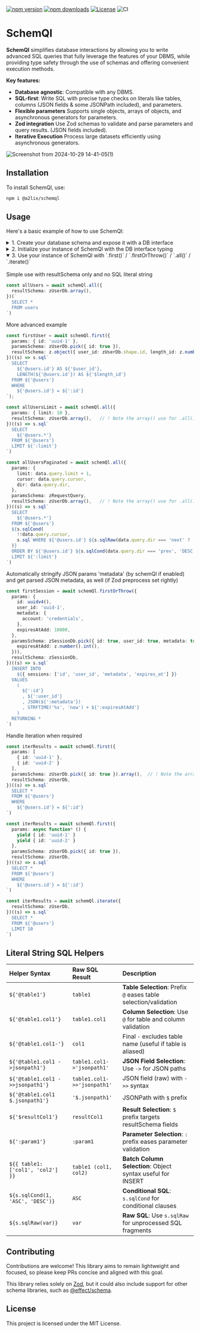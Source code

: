 [![npm version](https://img.shields.io/npm/v/@a2lix/schemql.svg)](https://www.npmjs.com/package/@a2lix/schemql)
[![npm downloads](https://img.shields.io/npm/dt/@a2lix/schemql.svg)](https://www.npmjs.com/package/@a2lix/schemql)
[![License](https://img.shields.io/badge/license-MIT-blue.svg)](LICENSE)
![CI](https://github.com/a2lix/schemql/actions/workflows/ci.yml/badge.svg)

# SchemQl

**SchemQl** simplifies database interactions by allowing you to write advanced SQL queries that fully leverage the features of your DBMS, while providing type safety through the use of schemas and offering convenient execution methods.

**Key features:**

- **Database agnostic**: Compatible with any DBMS.
- **SQL-first**: Write SQL with precise type checks on literals like tables, columns (JSON fields & some JSONPath included), and parameters.
- **Flexible parameters** Supports single objects, arrays of objects, and asynchronous generators for parameters.
- **Zod integration** Use Zod schemas to validate and parse parameters and query results. (JSON fields included).
- **Iterative Execution** Process large datasets efficiently using asynchronous generators.


![Screenshot from 2024-10-29 14-41-05(1)](https://github.com/user-attachments/assets/86b1c3cd-2393-4914-b943-b249d6dad59a)



## Installation

To install SchemQl, use:

```bash
npm i @a2lix/schemql
```

## Usage

Here's a basic example of how to use SchemQl:

<details>
<summary>1. Create your database schema and expose it with a DB interface</summary>
<br>
Tip: Use your favorite AI to generate a Zod schema from your SQL.

If using JSON data, leverage the built-in `parseJsonPreprocessor`.

```typescript

import { parseJsonPreprocessor } from '@a2lix/schemql'
import { z } from 'zod'

export const zUserDb = z.object({
  id: z.string(),
  email: z.string(),
  metadata: z.preprocess(
    parseJsonPreprocessor,   // ! Zod handles JSON parsing for JSON columns
    z.object({
      role: z.enum(['user', 'admin']).default('user'),
    })
  ),
  created_at: z.number().int(),
  disabled_at: z.number().int().nullable(),
})

type UserDb = z.infer<typeof zUserDb>

// ...

export interface DB {
  users: UserDb
  // ...other mappings
}
```
</details>

<details>
<summary>2. Initialize your instance of SchemQl with the DB interface typing</summary>
<br>
Example with better-sqlite3, but you can use your favorite library.

Here the 4 methods first/firstOrThrow/all/iterate are defined at the instance level, but you can define them at the query level if you prefer.
You can also ignore some methods if you don't need them.

```typescript
import { SchemQl } from '@a2lix/schemql'
import SQLite from 'better-sqlite3'
import type { DB } from '@/schema'

const db = new SQLite('sqlite.db')

const schemQl = new SchemQl<DB>({
  queryFns: {    // Optional at this level, but simplifies usage
    first: (sql) => {
      const stmt = db.prepare(sql)
      return (params) => {
        return stmt.get(params)
      }
    },
    firstOrThrow: (sql) => {
      const stmt = db.prepare(sql)
      return (params) => {
        const first = stmt.get(params)
        if (first === undefined) {
          throw new Error('No result found')
        }
        return first
      }
    },
    all: (sql) => {
      const stmt = db.prepare(sql)
      return (params) => {
        return params ? stmt.all(params) : stmt.all()
      }
    },
    iterate: (sql) => {
      const stmt = db.prepare(sql)
      return (params) => {
        return stmt.iterate(params)
      }
    },
  },
  shouldStringifyObjectParams: true,   // Optional. Automatically stringify objects (useful for JSON)
})
```

You can also keep initialization simple if your move some logic in you own custom class

```typescript
const sqliteDb = new SQLiteDb()  // Custom class with better error handling

const schemQl = new SchemQl<DB>({
  queryFns: {
    first: sqliteDb.queryFirst.bind(db),
    firstOrThrow: sqliteDb.queryFirstOrThrow.bind(db),
    all: sqliteDb.queryAll.bind(db),
  },
  shouldStringifyObjectParams: true,
})
```

</details>

<details open>
<summary>3. Use your instance of SchemQl with `.first()` / `.firstOrThrow()` / `.all()` / `.iterate()`</summary>
<br>
Simple use with resultSchema only and no SQL literal string

```typescript
const allUsers = await schemQl.all({
  resultSchema: zUserDb.array(),
})(`
  SELECT *
  FROM users
`)
```

More advanced example

```typescript
const firstUser = await schemQl.first({
  params: { id: 'uuid-1' },
  paramsSchema: zUserDb.pick({ id: true }),
  resultSchema: z.object({ user_id: zUserDb.shape.id, length_id: z.number() }),
})((s) => s.sql`
  SELECT
    ${'@users.id'} AS ${'$user_id'},
    LENGTH(${'@users.id'}) AS ${'$length_id'}
  FROM ${'@users'}
  WHERE
    ${'@users.id'} = ${':id'}
`);

const allUsersLimit = await schemQl.all({
  params: { limit: 10 },
  resultSchema: zUserDb.array(),   // ! Note the array() use for .all() case
})((s) => s.sql`
  SELECT
    ${'@users.*'}
  FROM ${'@users'}
  LIMIT ${':limit'}
`)

const allUsersPaginated = await schemQl.all({
  params: {
    limit: data.query.limit + 1,
    cursor: data.query.cursor,
    dir: data.query.dir,
  },
  paramsSchema: zRequestQuery,
  resultSchema: zUserDb.array(),   // ! Note the array() use for .all() case
})((s) => s.sql`
  SELECT
    ${'@users.*'}
  FROM ${'@users'}
  ${s.sqlCond(
    !!data.query.cursor,
    s.sql`WHERE ${'@users.id'} ${s.sqlRaw(data.query.dir === 'next' ? '>' : '<')} ${':cursor'}`
  )}
  ORDER BY ${'@users.id'} ${s.sqlCond(data.query.dir === 'prev', 'DESC', 'ASC')}
  LIMIT ${':limit'}
`)
```

Automatically stringify JSON params 'metadata' (by schemQl if enabled)
and get parsed JSON metadata, as well (if Zod preprocess set rightly)

```typescript
const firstSession = await schemQl.firstOrThrow({
  params: {
    id: uuidv4(),
    user_id: 'uuid-1',
    metadata: {
      account: 'credentials',
    },
    expiresAtAdd: 10000,
  },
  paramsSchema: zSessionDb.pick({ id: true, user_id: true, metadata: true }).and(z.object({
    expiresAtAdd: z.number().int(),
  })),
  resultSchema: zSessionDb,
})((s) => s.sql`
  INSERT INTO
    ${{ sessions: ['id', 'user_id', 'metadata', 'expires_at'] }}
  VALUES
    (
      ${':id'}
      , ${':user_id'}
      , JSON(${':metadata'})
      , STRFTIME('%s', 'now') + ${':expiresAtAdd'}
    )
  RETURNING *
`)
```

Handle iteration when required

```typescript
const iterResults = await schemQl.first({
  params: [
    { id: 'uuid-1' },
    { id: 'uuid-2' }
  ],
  paramsSchema: zUserDb.pick({ id: true }).array(),  // ! Note the array() use when array of params
  resultSchema: zUserDb,
})((s) => s.sql`
  SELECT *
  FROM ${'@users'}
  WHERE
    ${'@users.id'} = ${':id'}
`)

const iterResults = await schemQl.first({
  params: async function* () {
    yield { id: 'uuid-1' }
    yield { id: 'uuid-2' }
  },
  paramsSchema: zUserDb.pick({ id: true }),
  resultSchema: zUserDb,
})((s) => s.sql`
  SELECT *
  FROM ${'@users'}
  WHERE
    ${'@users.id'} = ${':id'}
`)

const iterResults = await schemQl.iterate({
  resultSchema: zUserDb,
})((s) => s.sql`
  SELECT *
  FROM ${'@users'}
  LIMIT 10
`)
```
</details>

## Literal String SQL Helpers

| **Helper Syntax**                  | **Raw SQL Result**           | **Description** |
|:-----------------------------------|:-----------------------------|:----------------|
| `${'@table1'}`                     | `table1`                     | **Table Selection**: Prefix `@` eases table selection/validation |
| `${'@table1.col1'}`                | `table1.col1`                | **Column Selection**: Use `@` for table and column validation |
| `${'@table1.col1-'}`               | `col1`                       | Final `-` excludes table name (useful if table is aliased) |
| `${'@table1.col1 ->jsonpath1'}`    | `table1.col1->'jsonpath1'`   | **JSON Field Selection**: Use `->` for JSON paths |
| `${'@table1.col1 ->>jsonpath1'}`   | `table1.col1->>'jsonpath1'`  | JSON field (raw) with `->>` syntax |
| `${'@table1.col1 $.jsonpath1'}`    | `'$.jsonpath1'`              | JSONPath with `$` prefix |
| `${'$resultCol1'}`                 | `resultCol1`                 | **Result Selection**: `$` prefix targets resultSchema fields |
| `${':param1'}`                     | `:param1`                    | **Parameter Selection**: `:` prefix eases parameter validation |
| `${{ table1: ['col1', 'col2'] }}`  | `table1 (col1, col2)`        | **Batch Column Selection**: Object syntax useful for INSERT |
| `${s.sqlCond(1, 'ASC', 'DESC')}`   | `ASC`                        | **Conditional SQL**: `s.sqlCond` for conditional clauses |
| `${s.sqlRaw(var)}`                 | `var`                        | **Raw SQL**: Use `s.sqlRaw` for unprocessed SQL fragments |


## Contributing

Contributions are welcome! This library aims to remain lightweight and focused, so please keep PRs concise and aligned with this goal.

This library relies solely on [Zod](https://github.com/colinhacks/zod), but it could also include support for other schema libraries, such as [@effect/schema](https://effect.website/docs/guides/schema/getting-started).

## License

This project is licensed under the MIT License.
